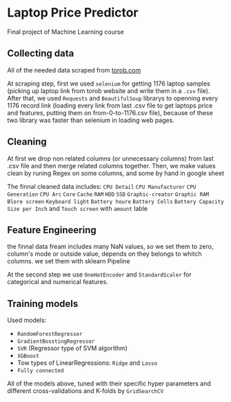 # Laptop Price Predictor
Final project of Machine Learning course

## Collecting data
All of the needed data scraped from <a href="https://torob.com/search/?query=%D9%84%D9%BE%20%D8%AA%D8%A7%D9%BE&stock_status=new&available=true&category=99">torob.com</a>

At scraping step, first we used ```selenium``` for getting 1176 laptop samples (picking up laptop link from torob website and write them in a ```.csv``` file). After that, we used ```Requests``` and ```BeautifulSoup``` librarys to openning every 1176 record link (loading every link from last .csv file to get laptops price and features, putting them on from-0-to-1176.csv file), because of these two library was faster than selenium in loading web pages.

## Cleaning
At first we drop non related columns (or unnecessary columns) from last .csv file and then merge related columns together. Then, we make values clean by runing Regex on some columns, and some by hand in google sheet


The finnal cleaned data includes: ```CPU Detail``` ```CPU Manufacturer``` ```CPU Generation``` ```CPU Arc``` ```Core``` ```Cache``` ```RAM``` ```HDD``` ```SSD``` ```Graphic-creator``` ```Graphic RAM``` ```Blore screen``` ```Keyboard light``` ```Battery houre``` ```Battery Cells``` ```Battery Capacity``` ```Size per Inch``` and ```Touch screen``` with ```amount``` lable


## Feature Engineering
the finnal data fream includes many NaN values, so we set them to zero, column's mode or outside value, depends on they belongs to whitch columns. we set them with sklearn Pipeline

At the second step we use ```OneHotEncoder``` and ```StandardScaler``` for categorical and numerical features.

## Training models
Used models:
* ```RandomForestRegressor```
* ```GradientBosstingRegressor```
* ```SVR``` (Regressor type of SVM algorithm)
* ```XGBoost```
* Tow types of LinearRegressions: `Ridge` and `Lasso`
* ```Fully connected```


All of the models above,  tuned with their specific hyper parameters and different cross-validations and K-folds by ```GridSearchCV```